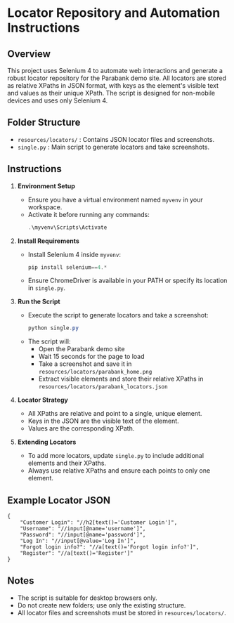 # Locator Repository and Automation Instructions

## Overview
This project uses Selenium 4 to automate web interactions and generate a robust locator repository for the Parabank demo site. All locators are stored as relative XPaths in JSON format, with keys as the element's visible text and values as their unique XPath. The script is designed for non-mobile devices and uses only Selenium 4.

## Folder Structure
- `resources/locators/` : Contains JSON locator files and screenshots.
- `single.py` : Main script to generate locators and take screenshots.

## Instructions
1. **Environment Setup**
   - Ensure you have a virtual environment named `myvenv` in your workspace.
   - Activate it before running any commands:
     ```powershell
     .\myvenv\Scripts\Activate
     ```
2. **Install Requirements**
   - Install Selenium 4 inside `myvenv`:
     ```powershell
     pip install selenium==4.*
     ```
   - Ensure ChromeDriver is available in your PATH or specify its location in `single.py`.

3. **Run the Script**
   - Execute the script to generate locators and take a screenshot:
     ```powershell
     python single.py
     ```
   - The script will:
     - Open the Parabank demo site
     - Wait 15 seconds for the page to load
     - Take a screenshot and save it in `resources/locators/parabank_home.png`
     - Extract visible elements and store their relative XPaths in `resources/locators/parabank_locators.json`

4. **Locator Strategy**
   - All XPaths are relative and point to a single, unique element.
   - Keys in the JSON are the visible text of the element.
   - Values are the corresponding XPath.

5. **Extending Locators**
   - To add more locators, update `single.py` to include additional elements and their XPaths.
   - Always use relative XPaths and ensure each points to only one element.

## Example Locator JSON
```
{
    "Customer Login": "//h2[text()='Customer Login']",
    "Username": "//input[@name='username']",
    "Password": "//input[@name='password']",
    "Log In": "//input[@value='Log In']",
    "Forgot login info?": "//a[text()='Forgot login info?']",
    "Register": "//a[text()='Register']"
}
```

## Notes
- The script is suitable for desktop browsers only.
- Do not create new folders; use only the existing structure.
- All locator files and screenshots must be stored in `resources/locators/`.
